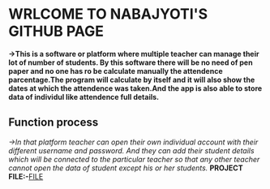 <h1>WRLCOME TO NABAJYOTI'S GITHUB PAGE</h1>

**->This is a software or platform where multiple teacher can manage their lot of number 
   of students. By this software there will be no need of pen paper and no one has ro be
   calculate manually the attendence parcentage.The program will calculate by itself and
   it will also show the dates at which the attendence was taken.And the app is also able 
   to store data of individul like attendence full details.**
   
<h2>Function process</h2>

*->In that platform teacher can open their own individual account with their different 
username and password. And they can add their student details which will be connected to 
the particular teacher so that any other teacher cannot open the data of student except his or her 
students.*
**PROJECT FILE:-**[FILE](https://github.com/Nabajyotighosh/ATTENDENCE-MANAGER-FOR-TEACHER-USING-PYTHON)
   
